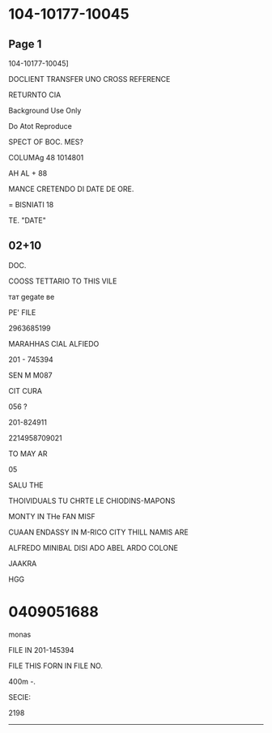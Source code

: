 # 104-10177-10045

## Page 1

104-10177-10045]

DOCLIENT TRANSFER UNO CROSS REFERENCE

RETURNTO CIA

Background Use Only

Do Atot Reproduce

SPECT OF BOC. MES?

COLUMAg 48 1014801

AH AL + 88

MANCE CRETENDO DI DATE DE ORE.

= BISNIATI 18

TE. "DATE"

## 02+10

DOC.

COOSS TETTARIO TO THIS VILE

тат gegate ве

PE' FILE

2963685199

MARAHHAS CIAL ALFIEDO

201 - 745394

SEN M M087

CIT CURA

056 ?

201-824911

2214958709021

TO MAY AR

05

SALU THE

THOIVIDUALS TU CHRTE LE CHIODINS-MAPONS

MONTY IN THe FAN MISF

CUAAN ENDASSY IN M-RICO CITY THILL NAMIS ARE

ALFREDO MINIBAL DISI ADO ABEL ARDO COLONE

JAAKRA

HGG

# 0409051688

monas

FILE IN 201-145394

FILE THIS FORN IN FILE NO.

400m -.

SECIE:

2198

---

